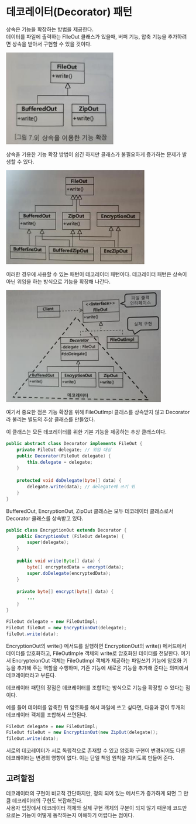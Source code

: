# 데코레이터\(Decorator\) 패턴

상속은 기능을 확장하는 방법을 제공한다.  
데이터를 파일에 출력하는 FIleOut 클래스가 있을때, 버퍼 기능, 압축 기능을 추가하려면 상속을 받아서 구현할 수 있을 것이다.

![](../../../.gitbook/assets/image%20%2844%29.png)

상속을 기용한 기능 확장 방법이 쉽긴 하지만 클래스가 불필요하게 증가하는 문제가 발생할 수 있다.

![](../../../.gitbook/assets/image%20%2841%29.png)

이러한 경우에 사용할 수 있는 패턴이 데코레이터 패턴이다. 데코레이터 패턴은 상속이 아닌 위임을 하는 방식으로 기능을 확장해 나간다.

![](../../../.gitbook/assets/image%20%2840%29.png)

여기서 중요한 점은 기능 확장을 위해 FileOutImpl 클래스를 상속받지 않고 Decorator라 불리는 별도의 추상 클래스를 만들었다.

이 클래스는 모든 데코레이터를 위한 기븐 기능을 제공하는 추상 클래스이다.

```java
public abstract class Decorator implements FileOut {
    private FileOut delegate; // 위임 대상
    public Decorator(FileOut delegate) {
        this.delegate = delegate;
    }
    
    protected void doDelegate(byte[] data) {
        delegate.write(data); // delegate에 쓰기 위
    }
}
```

BufferedOut, EncryptionOut, ZipOut 클래스는 모두 데코레이터 클래스로서 Decorator 클래스를 상속받고 있다.

```java
public class EncryptionOut extends Decorator {
    public EncryptionOut (FileOut delegate) {
        super(delegate);
    }
    
    public void write(Byte[] data) {
        byte[] encryptedData = encrypt(data);
        super.doDelegate(encryptedData);   
    }
    
    private byte[] encrypt(byte[] data) {
        ...
    }
}
```

```java
FileOut delegate = new FileOutImpl;
FileOut fileOut = new EncryptionOut(delegate);
fileOut.write(data);
```

EncryptionOut의 write\(\) 메서드를 실행하면 EncryptionOut의 write\(\) 메서드에서 데이터를 암호화하고, FileOutImple 객체의 write로 암호화된 데이터를 전달한다. 여기서 EncrypteionOut 객체는 FileOutImpl 객체가 제공하는 파일쓰기 기능에 암호화 기능을 추가해 주는 역할을 수행하며, 기존 기능에 새로운 기능을 추가해 준다는 의미에서 데코레이터라고 부른다.

데코레이터 패턴의 장점은 데코레이터를 조합하는 방식으로 기능을 확장할 수 있다는 점이다.

예를 들어 데이터를 압축한 뒤 암호화를 해서 파일에 쓰고 싶다면, 다음과 같이 두개의 데코레이터 객체를 조합해서 쓰면된다.

```java
FileOut delegate = new FileOutImpl;
FileOut fileOut = new EncryptionOut(new ZipOut(delegate));
fileOut.write(data);
```

서로의 데코레이터가 서로 독립적으로 존재할 수 있고 암호화 구현이 변경되어도 다른 데코레이터는 변경의 영향이 없다. 이는 단일 책임 원칙을 지키도록 만들어 준다.

## 고려할점

데코레이터의 구현이 비교적 간단하지만, 정의 되어 있는 메서드가 증가하게 되면 그 만큼 데코레이터의 구현도 복잡해진다.  
사용자 입장에서 데코레이터 객체와 실제 구현 객체의 구분이 되지 않기 때문에 코드만으로는 기능이 어떻게 동작하는지 이해하기 어렵다는 점이다.

